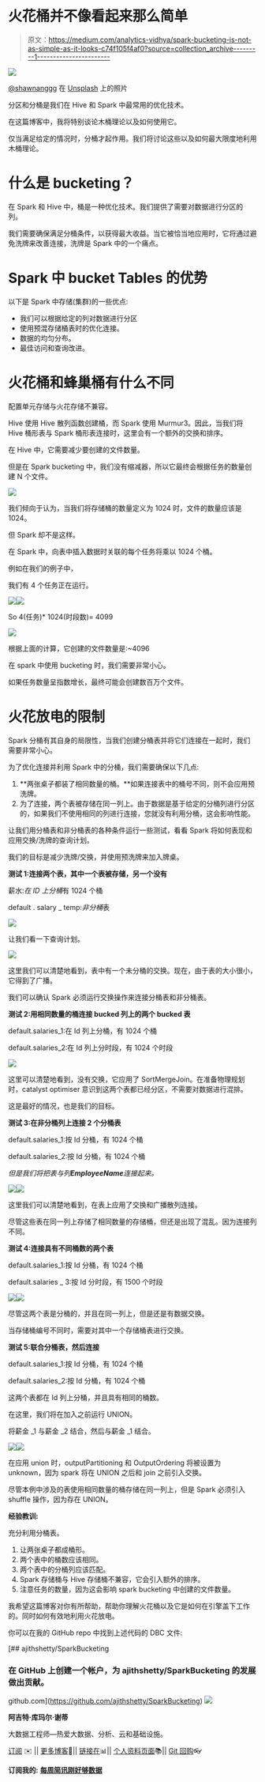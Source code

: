# 火花桶并不像看起来那么简单

> 原文：<https://medium.com/analytics-vidhya/spark-bucketing-is-not-as-simple-as-it-looks-c74f105f4af0?source=collection_archive---------1----------------------->

![](img/5460c3412847e4ecb062db323f3e5489.png)

[@shawnanggg](https://unsplash.com/@shawnanggg?utm_source=medium&utm_medium=referral) 在 [Unsplash](https://unsplash.com?utm_source=medium&utm_medium=referral) 上的照片

分区和分桶是我们在 Hive 和 Spark 中最常用的优化技术。

在这篇博客中，我将特别谈论木桶理论以及如何使用它。

仅当满足给定的情况时，分桶才起作用。我们将讨论这些以及如何最大限度地利用木桶理论。

# 什么是 bucketing？

在 Spark 和 Hive 中，桶是一种优化技术。我们提供了需要对数据进行分区的列。

我们需要确保满足分桶条件，以获得最大收益。当它被恰当地应用时，它将通过避免洗牌来改善连接，洗牌是 Spark 中的一个痛点。

# Spark 中 bucket Tables 的优势

以下是 Spark 中存储(集群)的一些优点:

*   我们可以根据给定的列对数据进行分区
*   使用预混存储桶表时的优化连接。
*   数据的均匀分布。
*   最佳访问和查询改进。

# 火花桶和蜂巢桶有什么不同

配置单元存储与火花存储不兼容。

Hive 使用 Hive 散列函数创建桶，而 Spark 使用 Murmur3。因此，当我们将 Hive 桶形表与 Spark 桶形表连接时，这里会有一个额外的交换和排序。

在 Hive 中，它需要减少要创建的文件数量。

但是在 Spark bucketing 中，我们没有缩减器，所以它最终会根据任务的数量创建 N 个文件。

![](img/a83d2cd092d988bc2e419546bc44e411.png)

我们倾向于认为，当我们将存储桶的数量定义为 1024 时，文件的数量应该是 1024。

但 Spark 却不是这样。

在 Spark 中，向表中插入数据时关联的每个任务将乘以 1024 个桶。

例如在我们的例子中，

我们有 4 个任务正在运行。

![](img/d4e25b10cdcba7f7a9849b1414c020df.png)![](img/9f17a55602ad5332c7c7f8792b170423.png)

So 4(任务)* 1024(时段数)= 4099

![](img/6fac05e4b7ccc6a8947f2ef613973931.png)

根据上面的计算，它创建的文件数量是:~4096

在 spark 中使用 bucketing 时，我们需要非常小心。

如果任务数量呈指数增长，最终可能会创建数百万个文件。

# 火花放电的限制

Spark 分桶有其自身的局限性，当我们创建分桶表并将它们连接在一起时，我们需要非常小心。

为了优化连接并利用 Spark 中的分桶，我们需要确保以下几点:

1.  **两张桌子都装了相同数量的桶。**如果连接表中的桶号不同，则不会应用预洗牌。
2.  为了连接，两个表被存储在同一列上。由于数据是基于给定的分桶列进行分区的，如果我们不使用相同的列进行连接，您就没有利用分桶，这会影响性能。

让我们用分桶表和非分桶表的各种条件运行一些测试，看看 Spark 将如何表现和应用交换/洗牌的查询计划。

我们的目标是减少洗牌/交换，并使用预洗牌来加入牌桌。

**测试 1:连接两个表，其中一个表被存储，另一个没有**

薪水:*在 ID 上分桶*有 1024 个桶

default . salary _ temp:*非分桶*表

![](img/5e08a42d3a5e15239261bdeaefd8d6c9.png)

让我们看一下查询计划。

![](img/1a7468ab9ae3d454b056b40585f3c7b2.png)

这里我们可以清楚地看到，表中有一个未分桶的交换。现在，由于表的大小很小，它得到了广播。

我们可以确认 Spark 必须运行交换操作来连接分桶表和非分桶表。

**测试 2:用相同数量的桶连接 bucked 列上的两个 bucked 表**

default.salaries_1:在 Id 列上分桶，有 1024 个桶

default.salaries_2:在 Id 列上分时段，有 1024 个时段

![](img/5bf274b8f437ffadb04b7592cc7dbd2f.png)

这里可以清楚地看到，没有交换，它应用了 SortMergeJoin。在准备物理规划时，catalyst optimiser 意识到这两个表都已经分区，不需要对数据进行混排。

这是最好的情况，也是我们的目标。

**测试 3:在非分桶列上连接 2 个分桶表**

default.salaries_1:按 Id 分桶，有 1024 个桶

default.salaries_2:按 Id 分桶，有 1024 个桶

*但是我们将把表与列****EmployeeName****连接起来。*

![](img/8c8b5ca33fc602faae8bf8aa2f208013.png)![](img/98cb38010e1955144a28e9ccaa01b96c.png)

这里我们可以清楚地看到，在表上应用了交换和广播散列连接。

尽管这些表在同一列上存储了相同数量的存储桶，但还是出现了混乱。因为连接列不同。

**测试 4:连接具有不同桶数的两个表**

default.salaries_1:按 Id 分桶，有 1024 个桶

default.salaries _ 3:按 Id 分时段，有 1500 个时段

![](img/886338632aa9d9dc1eb0e2863cdfbe37.png)![](img/955f8a62093003ae616f5eabcf63cc02.png)

尽管这两个表是分桶的，并且在同一列上，但是还是有数据交换。

当存储桶编号不同时，需要对其中一个存储桶表进行交换。

**测试 5:联合分桶表，然后连接**

default.salaries_1:按 Id 分桶，有 1024 个桶

default.salaries_2:按 Id 分桶，有 1024 个桶

这两个表都在 Id 列上分桶，并且具有相同的桶数。

在这里，我们将在加入之前运行 UNION。

将薪金 _1 与薪金 _2 结合，然后与薪金 _1 结合。

![](img/610e2a2baec53d39710c1b6b97765f02.png)![](img/8f39e5b175e90d62cf66a0dd226f1ff9.png)

在应用 union 时，outputPartitioning 和 OutputOrdering 将被设置为 unknown，因为 spark 将在 UNION 之后和 join 之前引入交换。

尽管本例中涉及的表使用相同数量的桶存储在同一列上，但是 Spark 必须引入 shuffle 操作，因为存在 UNION。

**经验教训:**

充分利用分桶表。

1.  让两张桌子都成桶形。
2.  两个表中的桶数应该相同。
3.  两个表中的分桶列应该匹配。
4.  Spark 存储桶与 Hive 存储桶不兼容，它会引入额外的排序。
5.  注意任务的数量，因为这会影响 spark bucketing 中创建的文件数量。

我希望这篇博客对你有所帮助，帮助你理解火花桶以及它是如何在引擎盖下工作的。同时如何有效地利用火花放电。

你可以在我的 GitHub repo 中找到上述代码的 DBC 文件:

[](https://github.com/ajithshetty/SparkBucketing) [## ajithshetty/SparkBucketing

### 在 GitHub 上创建一个帐户，为 ajithshetty/SparkBucketing 的发展做出贡献。

github.com](https://github.com/ajithshetty/SparkBucketing) ![](img/cafaa16e6e5fedfff694b856271cb3c0.png)

**阿吉特·库玛尔·谢蒂**

大数据工程师—热爱大数据、分析、云和基础设施。

[订阅](https://ajithshetty28.medium.com/subscribe) ✉️ || [更多博客](https://ajithshetty28.medium.com/)📝|| [链接在](https://www.linkedin.com/in/ajshetty28)📊|| [个人资料页面](https://ajithshetty.github.io/)📚|| [Git 回购](https://github.com/ajithshetty/)👓

**订阅我的:** [**每周简讯刚好够数据**](https://justenoughdata.substack.com/)